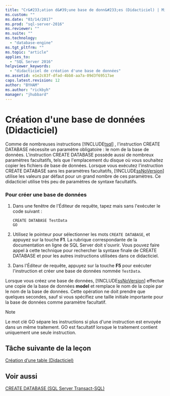 ```yaml
---
title: "Cr&#233;ation d&#39;une base de donn&#233;es (Didacticiel) | Microsoft Docs"
ms.custom: ""
ms.date: "03/14/2017"
ms.prod: "sql-server-2016"
ms.reviewer: ""
ms.suite: ""
ms.technology: 
  - "database-engine"
ms.tgt_pltfrm: ""
ms.topic: "article"
applies_to: 
  - "SQL Server 2016"
helpviewer_keywords: 
  - "didacticiel de création d'une base de données"
ms.assetid: e1e2c83f-dfad-4bb8-aa7a-09d3f69517ae
caps.latest.revision: 12
author: "BYHAM"
ms.author: "rickbyh"
manager: "jhubbard"
---
```

# Cr&#233;ation d&#39;une base de donn&#233;es (Didacticiel)
Comme de nombreuses instructions [!INCLUDE[tsql](../includes/tsql-md.md)] , l'instruction CREATE DATABASE nécessite un paramètre obligatoire : le nom de la base de données. L'instruction CREATE DATABASE possède aussi de nombreux paramètres facultatifs, tels que l'emplacement du disque où vous souhaitez copier les fichiers de base de données. Lorsque vous exécutez l'instruction CREATE DATABASE sans les paramètres facultatifs, [!INCLUDE[ssNoVersion](../includes/ssnoversion-md.md)] utilise les valeurs par défaut pour un grand nombre de ces paramètres. Ce didacticiel utilise très peu de paramètres de syntaxe facultatifs.  
  
### Pour créer une base de données  
  
1.  Dans une fenêtre de l'Éditeur de requête, tapez mais sans l'exécuter le code suivant :  
  
    ```  
    CREATE DATABASE TestData  
    GO  
    ```  
  
2.  Utilisez le pointeur pour sélectionner les mots `CREATE DATABASE`, et appuyez sur la touche **F1**. La rubrique correspondante de la documentation en ligne de SQL Server doit s'ouvrir. Vous pouvez faire appel à cette technique pour rechercher la syntaxe finale de CREATE DATABASE et pour les autres instructions utilisées dans ce didacticiel.  
  
3.  Dans l'Éditeur de requête, appuyez sur la touche **F5** pour exécuter l'instruction et créer une base de données nommée `TestData`.  
  
Lorsque vous créez une base de données, [!INCLUDE[ssNoVersion](../includes/ssnoversion-md.md)] effectue une copie de la base de données **model** et remplace le nom de la copie par le nom de la base de données. Cette opération ne doit prendre que quelques secondes, sauf si vous spécifiez une taille initiale importante pour la base de données comme paramètre facultatif.  
  
> [!NOTE]  
> Le mot clé GO sépare les instructions si plus d'une instruction est envoyée dans un même traitement. GO est facultatif lorsque le traitement contient uniquement une seule instruction.  
  
## Tâche suivante de la leçon  
[Création d’une table &#40;Didacticiel&#41;](../t-sql/creating-a-table-tutorial.md)  
  
## Voir aussi  
[CREATE DATABASE &#40;SQL Server Transact-SQL&#41;](../t-sql/statements/create-database-sql-server-transact-sql.md)  
  
  
  
